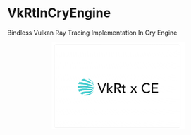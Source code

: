 # VkRtInCryEngine
Bindless Vulkan Ray Tracing Implementation In Cry Engine

<p align="center">
    <img src="/Resources/icon.png" width="60%" height="60%">
</p>
